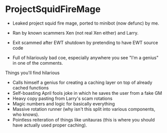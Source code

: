 # ProjectSquidFireMage

- Leaked project squid fire mage, ported to minibot (now defunc) by me.


- Ran by known scammers Xen (not real Xen either) and Larry.
- Exit scammed after EWT shutdown by pretending to have EWT source code 

- Full of hilariously bad coe, especially anywhere you see "I'm a genius" in one of the comments.

Things you'll find hilarious

- Calls himself a genius for creating a caching layer on top of already cached functions
- Self-boasting April fools joke in which he saves the user from a fake GM
- Heavy copy pasting from Larry's scam rotations
- Magic numbers and logic for basically everything
- Massive rotation runner (why isn't this split into various components, who knows).
- Pointless reiteration of things like unitauras (this is where you should have actually used proper caching).
